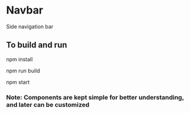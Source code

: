 # Navbar

Side navigation bar

## To build and run

npm install

npm run build

npm start

### Note: Components are kept simple for better understanding, and later can be customized

